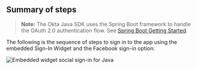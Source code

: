 ## Summary of steps

> **Note:** The Okta Java SDK uses the Spring Boot framework to handle the OAuth 2.0 authentication flow. See [Spring Boot Getting Started](https://spring.io/guides/gs/spring-boot/).

The following is the sequence of steps to sign in to the app using the embedded Sign-In Widget and the Facebook sign-in option:

<div class="common-image-format">

![Embedded widget social sign-in for Java](/img/oie-embedded-sdk/oie-embedded-widget-use-case-social-sign-in-java.png
 "Embedded widget social sign-in for Java")

</div>
